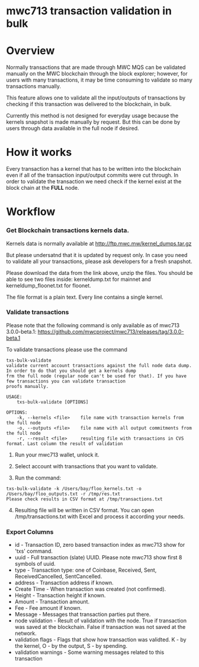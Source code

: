 # mwc713 transaction validation in bulk

# Overview

Normally transactions that are made through MWC MQS can be validated manually on the MWC blockchain through the block explorer; however, for users with many transactions, it may be time consuming to validate so many transactions manually.

This feature allows one to validate all the input/outputs of transactions by checking if this transaction was delivered to the blockchain, in bulk.

Currently this method is not designed for everyday usage because the kernels snapshot is made manually by request. But this can be done by users through data available in the full node if desired.

# How it works

Every transaction has a kernel that has to be written into the blockchain even if all of the transaction input/output commits were cut through.
In order to validate the transaction we need check if the kernel exist at the block chain at the **FULL** node.

# Workflow

### Get Blockchain transactions kernels data.

Kernels data is normally available at http://ftp.mwc.mw/kernel_dumps.tar.gz

But please undersatnd that it is updated by request only. In case you need to validate all your transactions, please ask developers for a fresh snapshot.

Please download the data from the link above, unzip the files. You should be able to see two files inside: kerneldump.txt for mainnet and kerneldump_floonet.txt for floonet.

The file format is a plain text. Every line contains a single kernel.


### Validate transactions

Please note that the following command is only available as of mwc713 3.0.0-beta.1: https://github.com/mwcproject/mwc713/releases/tag/3.0.0-beta.1

To validate transactions please use the command

```
txs-bulk-validate
validate current account transactions against the full node data dump. In order to do that you should get a kernels dump
frm the full node (regular node can't be used for that). If you have few transactions you can validate transaction
proofs manually.

USAGE:
    txs-bulk-validate [OPTIONS]

OPTIONS:
    -k, --kernels <file>    file name with transaction kernels from the full node
    -o, --outputs <file>    file name with all output commitments from the full node
    -r, --result <file>     resulting file with transactions in CVS format. Last column the result of validation
```


1. Run your mwc713 wallet, unlock it.

2. Select account with transactions that you want to validate.

3. Run the command:

```
txs-bulk-validate -k /Users/bay/floo_kernels.txt -o /Users/bay/floo_outputs.txt -r /tmp/res.txt
Please check results in CSV format at /tmp/transactions.txt
``` 

4. Resulting file will be written in CSV format. You can open /tmp/transactions.txt  with Excel and process it according your needs.

### Export Columns

 * id   - Transaction ID, zero based transaction index as mwc713 show for 'txs' command.
 * uuid - Full transaction (slate) UUID. Please note mwc713 show first 8 symbols of uuid.
 * type - Transaction type: one of Coinbase, Received, Sent, ReceivedCancelled, SentCancelled.
 * address - Transaction address if known.
 * Create Time - When transaction was created (not confirmed).
 * Height  - Transaction height if known.
 * Amount - Transaction amount.
 * Fee  - Fee amount if known.
 * Message - Messages that transaction parties put there.
 * node validation - Result of validation with the node. True if transaction was saved at the blockchain. False if transaction was not saved at the network.
 * validation flags - Flags that show how transaction was validted. K - by the kernel, O - by the output, S - by spending.
 * validation warnings - Some warning messages related to this transaction